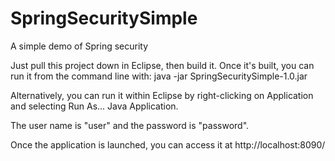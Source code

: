 # SpringSecuritySimple
A simple demo of Spring security

Just pull this project down in Eclipse, then build it. Once it's built, you can run it from the command line with:
java -jar SpringSecuritySimple-1.0.jar

Alternatively, you can run it within Eclipse by right-clicking on Application and selecting Run As... Java Application.

The user name is "user" and the password is "password".

Once the application is launched, you can access it at http://localhost:8090/
